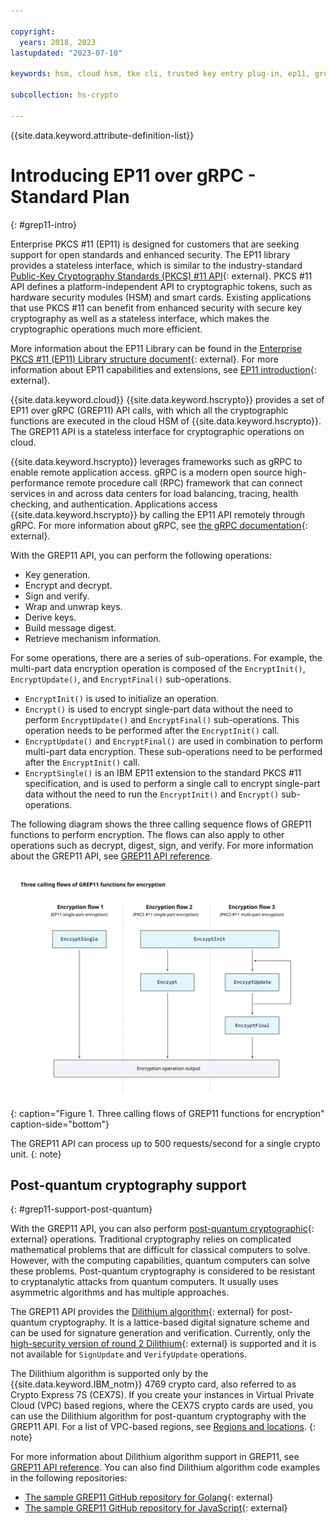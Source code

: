 ```yaml
---

copyright:
  years: 2018, 2023
lastupdated: "2023-07-10"

keywords: hsm, cloud hsm, tke cli, trusted key entry plug-in, ep11, grep11, cryptographic operations, cryptographic functions

subcollection: hs-crypto

---
```



{{site.data.keyword.attribute-definition-list}}



# Introducing EP11 over gRPC - Standard Plan 
{: #grep11-intro}

Enterprise PKCS #11 (EP11) is designed for customers that are seeking support for open standards and enhanced security. The EP11 library provides a stateless interface, which is similar to the industry-standard [Public-Key Cryptography Standards (PKCS) #11 API](http://docs.oasis-open.org/pkcs11/pkcs11-base/v2.40/os/pkcs11-base-v2.40-os.html){: external}. PKCS #11 API defines a platform-independent API to cryptographic tokens, such as hardware security modules (HSM) and smart cards. Existing applications that use PKCS #11 can benefit from enhanced security with secure key cryptography as well as a stateless interface, which makes the cryptographic operations much more efficient.

More information about the EP11 Library can be found in the [Enterprise PKCS #11 (EP11) Library structure document](https://www.ibm.com/security/cryptocards/pciecc4/library){: external}. For more information about EP11 capabilities and extensions, see [EP11 introduction](https://www.ibm.com/security/cryptocards/pciecc3/ep11){: external}.

{{site.data.keyword.cloud}} {{site.data.keyword.hscrypto}} provides a set of EP11 over gRPC (GREP11) API calls, with which all the cryptographic functions are executed in the cloud HSM of {{site.data.keyword.hscrypto}}. The GREP11 API is a stateless interface for cryptographic operations on cloud.

{{site.data.keyword.hscrypto}} leverages frameworks such as gRPC to enable remote application access. gRPC is a modern open source high-performance remote procedure call (RPC) framework that can connect services in and across data centers for load balancing, tracing, health checking, and authentication. Applications access {{site.data.keyword.hscrypto}} by calling the EP11 API remotely through gRPC. For more information about gRPC, see [the gRPC documentation](https://grpc.io/docs/guides/index.html){: external}.

With the GREP11 API, you can perform the following operations:

- Key generation.
- Encrypt and decrypt.
- Sign and verify.
- Wrap and unwrap keys.
- Derive keys.
- Build message digest.
- Retrieve mechanism information.

For some operations, there are a series of sub-operations. For example, the multi-part data encryption operation is composed of the `EncryptInit()`, `EncryptUpdate()`, and `EncryptFinal()` sub-operations.

- `EncryptInit()` is used to initialize an operation.
- `Encrypt()` is used to encrypt single-part data without the need to perform `EncryptUpdate()` and `EncryptFinal()` sub-operations. This operation needs to be performed after the `EncryptInit()` call.
- `EncryptUpdate()` and `EncryptFinal()` are used in combination to perform multi-part data encryption. These sub-operations need to be performed after the `EncryptInit()` call.
- `EncryptSingle()` is an IBM EP11 extension to the standard PKCS #11 specification, and is used to perform a single call to encrypt single-part data without the need to run the `EncryptInit()` and `Encrypt()` sub-operations.

The following diagram shows the three calling sequence flows of GREP11 functions to perform encryption. The flows can also apply to other operations such as decrypt, digest, sign, and verify. For more information about the GREP11 API, see [GREP11 API reference](/docs/hs-crypto?topic=hs-crypto-grep11-api-ref).

![GREP11 functions calling flow for encryption](/images/grep11-encryption-flow.svg "GREP11 functions calling flow for encryption"){: caption="Figure 1. Three calling flows of GREP11 functions for encryption" caption-side="bottom"}


The GREP11 API can process up to 500 requests/second for a single crypto unit.
{: note}

## Post-quantum cryptography support
{: #grep11-support-post-quantum}

With the GREP11 API, you can also perform [post-quantum cryptographic](https://en.wikipedia.org/wiki/Post-quantum_cryptography){: external} operations. Traditional cryptography relies on complicated mathematical problems that are difficult for classical computers to solve. However, with the computing capabilities, quantum computers can solve these problems. Post-quantum cryptography is considered to be resistant to cryptanalytic attacks from quantum computers. It usually uses asymmetric algorithms and has multiple approaches.

The GREP11 API provides the [Dilithium algorithm](https://pq-crystals.org/dilithium/){: external} for post-quantum cryptography. It is a lattice-based digital signature scheme and can be used for signature generation and verification. Currently, only the [high-security version of round 2 Dilithium](http://oid-info.com/get/1.3.6.1.4.1.2.267.1.6.5){: external} is supported and it is not available for `SignUpdate` and `VerifyUpdate` operations. 

The Dilithium algorithm is supported only by the {{site.data.keyword.IBM_notm}} 4769 crypto card, also referred to as Crypto Express 7S (CEX7S). If you create your instances in Virtual Private Cloud (VPC) based regions, where the CEX7S crypto cards are used, you can use the Dilithium algorithm for post-quantum cryptography with the GREP11 API. For a list of VPC-based regions, see [Regions and locations](/docs/hs-crypto?topic=hs-crypto-regions).
{: note}

For more information about Dilithium algorithm support in GREP11, see [GREP11 API reference](/docs/hs-crypto?topic=hs-crypto-grep11-api-ref). You can also find Dilithium algorithm code examples in the following repositories:
- [The sample GREP11 GitHub repository for Golang](https://github.com/IBM-Cloud/hpcs-grep11-go){: external}
- [The sample GREP11 GitHub repository for JavaScript](https://github.com/IBM-Cloud/hpcs-grep11-js){: external}
